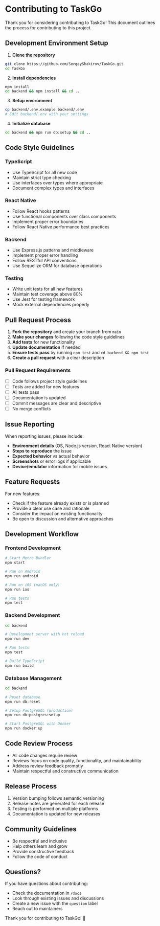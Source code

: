 # Contributing to TaskGo

Thank you for considering contributing to TaskGo! This document outlines the process for contributing to this project.

## Development Environment Setup

1. **Clone the repository**
```bash
git clone https://github.com/SergeyShakirov/TaskGo.git
cd TaskGo
```

2. **Install dependencies**
```bash
npm install
cd backend && npm install && cd ..
```

3. **Setup environment**
```bash
cp backend/.env.example backend/.env
# Edit backend/.env with your settings
```

4. **Initialize database**
```bash
cd backend && npm run db:setup && cd ..
```

## Code Style Guidelines

### TypeScript
- Use TypeScript for all new code
- Maintain strict type checking
- Use interfaces over types where appropriate
- Document complex types and interfaces

### React Native
- Follow React hooks patterns
- Use functional components over class components
- Implement proper error boundaries
- Follow React Native performance best practices

### Backend
- Use Express.js patterns and middleware
- Implement proper error handling
- Follow RESTful API conventions
- Use Sequelize ORM for database operations

### Testing
- Write unit tests for all new features
- Maintain test coverage above 80%
- Use Jest for testing framework
- Mock external dependencies properly

## Pull Request Process

1. **Fork the repository** and create your branch from `main`
2. **Make your changes** following the code style guidelines
3. **Add tests** for new functionality
4. **Update documentation** if needed
5. **Ensure tests pass** by running `npm test` and `cd backend && npm test`
6. **Create a pull request** with a clear description

### Pull Request Requirements

- [ ] Code follows project style guidelines
- [ ] Tests are added for new features
- [ ] All tests pass
- [ ] Documentation is updated
- [ ] Commit messages are clear and descriptive
- [ ] No merge conflicts

## Issue Reporting

When reporting issues, please include:

- **Environment details** (OS, Node.js version, React Native version)
- **Steps to reproduce** the issue
- **Expected behavior** vs actual behavior
- **Screenshots** or error logs if applicable
- **Device/emulator** information for mobile issues

## Feature Requests

For new features:

- Check if the feature already exists or is planned
- Provide a clear use case and rationale
- Consider the impact on existing functionality
- Be open to discussion and alternative approaches

## Development Workflow

### Frontend Development
```bash
# Start Metro Bundler
npm start

# Run on Android
npm run android

# Run on iOS (macOS only)
npm run ios

# Run tests
npm test
```

### Backend Development
```bash
cd backend

# Development server with hot reload
npm run dev

# Run tests
npm test

# Build TypeScript
npm run build
```

### Database Management
```bash
cd backend

# Reset database
npm run db:reset

# Setup PostgreSQL (production)
npm run db:postgres:setup

# Start PostgreSQL with Docker
npm run docker:up
```

## Code Review Process

- All code changes require review
- Reviews focus on code quality, functionality, and maintainability
- Address review feedback promptly
- Maintain respectful and constructive communication

## Release Process

1. Version bumping follows semantic versioning
2. Release notes are generated for each release
3. Testing is performed on multiple platforms
4. Documentation is updated for new releases

## Community Guidelines

- Be respectful and inclusive
- Help others learn and grow
- Provide constructive feedback
- Follow the code of conduct

## Questions?

If you have questions about contributing:

- Check the documentation in `/docs`
- Look through existing issues and discussions
- Create a new issue with the `question` label
- Reach out to maintainers

Thank you for contributing to TaskGo! 🚀
